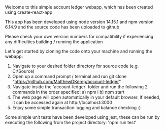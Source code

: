 Welcome to this simple account ledger webapp, which has been created using create-react-app

This app has been developed using node version 14.15.1 and npm version 6.14.9 and the source code has been uploaded to github

Please check your own version numbers for compatibility if experiencing any difficulties building / running the application

Let's get started by cloning the code onto your machine and running the webapp:

1. Navigate to your desired folder directory for source code (e.g. C:\Source\)
2. Open up a command prompt / terminal and run git clone "https://github.com/MatthewDKemp/account-ledger"
3. Navigate inside the 'account-ledger' folder and run the following 2 commands in the order specified:
    a) npm i
    b) npm start
4. The web page will open automatically in your default browser. If needed, it can be accessed again at http://localhost:3000
5. Enjoy some simple transaction logging and balance checking :)

Some simple unit tests have been developed using jest, these can be run by executing the following from the project directory:  'npm run test'